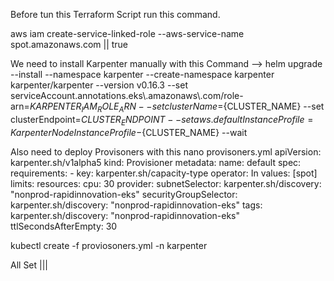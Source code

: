 Before tun this Terraform Script run this command.

aws iam create-service-linked-role --aws-service-name spot.amazonaws.com || true

We need to install Karpenter manually with this 
Command --> helm upgrade --install --namespace karpenter --create-namespace karpenter karpenter/karpenter  --version v0.16.3  --set serviceAccount.annotations.eks\\.amazonaws\\.com/role-arn=${KARPENTER_IAM_ROLE_ARN}  --set clusterName=${CLUSTER_NAME}  --set clusterEndpoint=${CLUSTER_ENDPOINT}  --set aws.defaultInstanceProfile=KarpenterNodeInstanceProfile-${CLUSTER_NAME}  --wait

Also need to deploy Provisoners with this
nano provisoners.yml
  apiVersion: karpenter.sh/v1alpha5
  kind: Provisioner
  metadata:
    name: default
  spec:
    requirements:
      - key: karpenter.sh/capacity-type
        operator: In
        values: [spot]
    limits:
      resources:
        cpu: 30
    provider:
      subnetSelector:
        karpenter.sh/discovery: "nonprod-rapidinnovation-eks"
      securityGroupSelector:
        karpenter.sh/discovery: "nonprod-rapidinnovation-eks"
      tags:
        karpenter.sh/discovery: "nonprod-rapidinnovation-eks"
    ttlSecondsAfterEmpty: 30

kubectl create -f proviosoners.yml -n karpenter

All Set |||
